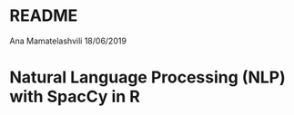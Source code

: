 README
================
Ana Mamatelashvili
18/06/2019

# Natural Language Processing (NLP) with SpacCy in R
